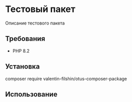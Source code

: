 # Тестовый пакет

Описание тестового пакета

## Требования

- PHP 8.2

## Установка

composer require valentin-filshin/otus-composer-package

## Использование

